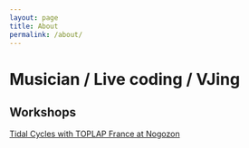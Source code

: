 ```yaml
---
layout: page
title: About
permalink: /about/
---
```


# Musician / Live coding / VJing

## Workshops
[Tidal Cycles with TOPLAP France at Nogozon](https://www.facebook.com/events/391656054990763/)
 
